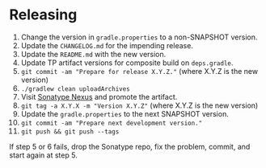 Releasing
========

 1. Change the version in `gradle.properties` to a non-SNAPSHOT version.
 2. Update the `CHANGELOG.md` for the impending release.
 3. Update the `README.md` with the new version.
 4. Update TP artifact versions for composite build on `deps.gradle`.
 5. `git commit -am "Prepare for release X.Y.Z."` (where X.Y.Z is the new version)
 6. `./gradlew clean uploadArchives`
 7. Visit [Sonatype Nexus](https://oss.sonatype.org/) and promote the artifact.
 8. `git tag -a X.Y.X -m "Version X.Y.Z"` (where X.Y.Z is the new version)
 9. Update the `gradle.properties` to the next SNAPSHOT version.
 10. `git commit -am "Prepare next development version."`
 11. `git push && git push --tags`

If step 5 or 6 fails, drop the Sonatype repo, fix the problem, commit, and start again at step 5.
